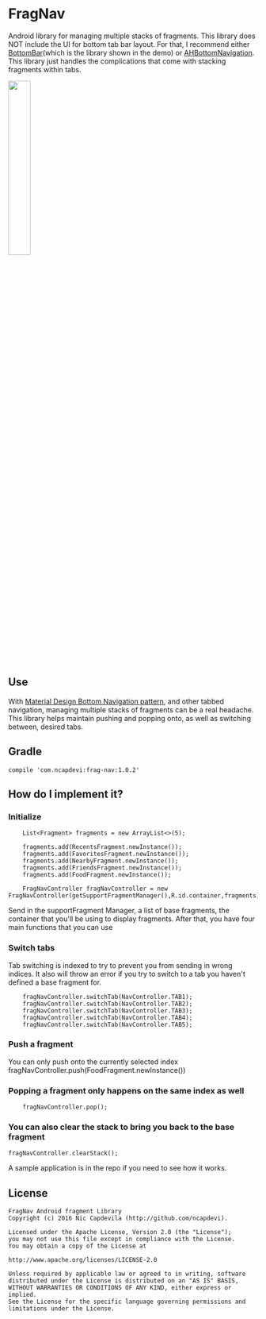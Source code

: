 # FragNav
Android library for managing multiple stacks of fragments.  This library does NOT include the UI for bottom tab bar layout.  For that, I recommend either [BottomBar](https://github.com/roughike/BottomBar)(which is the library shown in the demo) or [AHBottomNavigation](https://github.com/aurelhubert/ahbottomnavigation). This library just handles the complications that come with stacking fragments within tabs.

<img src="https://raw.githubusercontent.com/ncapdevi/FragNav/master/FragNavDemo.gif" width="30%" />

## Use
With [Material Design Bottom Navigation pattern](https://www.google.com/design/spec/components/bottom-navigation.html), and other tabbed navigation, managing multiple stacks of fragments can be a real headache. This library helps maintain pushing and popping onto, as well as switching between, desired tabs.  

## Gradle
    compile 'com.ncapdevi:frag-nav:1.0.2'

## How do I implement it?

### Initialize
        List<Fragment> fragments = new ArrayList<>(5);

        fragments.add(RecentsFragment.newInstance());
        fragments.add(FavoritesFragment.newInstance());
        fragments.add(NearbyFragment.newInstance());
        fragments.add(FriendsFragment.newInstance());
        fragments.add(FoodFragment.newInstance());

        FragNavController fragNavController = new FragNavController(getSupportFragmentManager(),R.id.container,fragments);

Send in  the supportFragment Manager, a list of base fragments, the container that you'll be using to display fragments.
After that, you have four main functions that you can use

### Switch tabs
Tab switching is indexed to try to prevent you from sending in wrong indices. It also will throw an error if you try to switch to a tab you haven't defined a base fragment for.

        fragNavController.switchTab(NavController.TAB1);
        fragNavController.switchTab(NavController.TAB2);
        fragNavController.switchTab(NavController.TAB3);
        fragNavController.switchTab(NavController.TAB4);
        fragNavController.switchTab(NavController.TAB5);
        
### Push a fragment
You can only push onto the currently selected index
        fragNavController.push(FoodFragment.newInstance())
        
### Popping a fragment only happens on the same index as well
        fragNavController.pop();
        
### You can also clear the stack to bring you back to the base fragment
    fragNavController.clearStack();
    
    
A sample application is in the repo if you need to see how it works.



## License

```
FragNav Android fragment Library
Copyright (c) 2016 Nic Capdevila (http://github.com/ncapdevi).

Licensed under the Apache License, Version 2.0 (the "License");
you may not use this file except in compliance with the License.
You may obtain a copy of the License at

http://www.apache.org/licenses/LICENSE-2.0

Unless required by applicable law or agreed to in writing, software
distributed under the License is distributed on an "AS IS" BASIS,
WITHOUT WARRANTIES OR CONDITIONS OF ANY KIND, either express or implied.
See the License for the specific language governing permissions and
limitations under the License.
```
    


